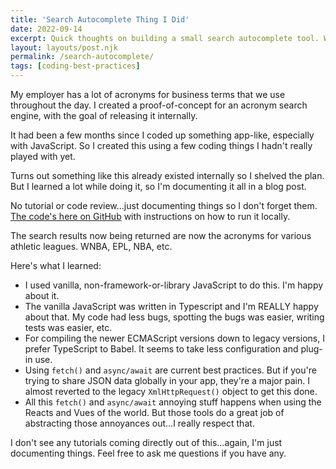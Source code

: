 ```yaml
---
title: 'Search Autocomplete Thing I Did'
date: 2022-09-14
excerpt: Quick thoughts on building a small search autocomplete tool. What I learned, what I liked and what I didn't like.
layout: layouts/post.njk
permalink: /search-autocomplete/
tags: [coding-best-practices]
---
```


My employer has a lot of acronyms for business terms that we use throughout the day. I created a proof-of-concept for an acronym search engine, with the goal of releasing it internally.

It had been a few months since I coded up something app-like, especially with JavaScript. So I created this using a few coding things I hadn't really played with yet.

Turns out something like this already existed internally so I shelved the plan. But I learned a lot while doing it, so I'm documenting it all in a blog post.

No tutorial or code review...just documenting things so I don't forget them. <a href="https://github.com/kaidez/search-autocomplete">The code's here on GitHub</a> with instructions on how to run it locally.

The search results now being returned are now the acronyms for various athletic leagues. WNBA, EPL, NBA, etc.

Here's what I learned:

<ul>
<li class="post__list-item">I used vanilla, non-framework-or-library JavaScript to do this. I'm happy about it.</li>
<li class="post__list-item">The vanilla JavaScript was written in Typescript and I'm REALLY happy about that. My code had less bugs, spotting the bugs was easier, writing tests was easier, etc.</li>
<li class="post__list-item">For compiling the newer ECMAScript versions down to legacy versions, I prefer TypeScript to Babel.  It seems to take less configuration and plug-in use.</li>
<li class="post__list-item">Using <code>fetch()</code> and <code>async/await</code> are current best practices. But if you're trying to share JSON data globally in your app, they're a major pain.  I almost reverted to the legacy <code>XmlHttpRequest()</code> object to get this done.</li>
<li class="post__list-item">All this <code>fetch()</code> and <code>async/await</code> annoying stuff happens when using the Reacts and Vues of the world. But those tools do a great job of abstracting those annoyances out...I really respect that.</li>
</ul>

I don't see any tutorials coming directly out of this...again, I'm just documenting things. Feel free to ask me questions if you have any.
